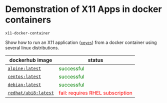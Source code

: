 # Demonstration of X11 Apps in docker containers

`x11-docker-container`

Show how to run an X11 application ([`xeyes`](https://www.commandlinux.com/man-page/man1/xeyes.1.html)) from a docker container using
several linux distributions.

dockerhub image | status
--- | ---
[`alpine:latest`](https://hub.docker.com/_/alpine) | <font color="green">successful</font>
[`centos:latest`](https://hub.docker.com/_/centos) | <font color="green">successful</font>
[`debian:latest`](https://hub.docker.com/_/debian) | <font color="green">successful</font>
[`redhat/ubi8:latest`](https://hub.docker.com/r/redhat/ubi8) | <font color="red">fail: requires RHEL subscription</font>
